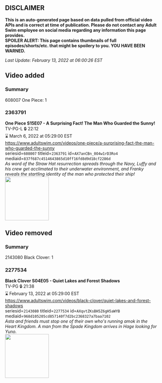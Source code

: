 ## DISCLAIMER
**This is an auto-generated page based on data pulled from official video APIs and is correct at time of publication. Please do not contact any Adult Swim employee on social media regarding any information this page provides.**  
**SPOILER ALERT: This page contains thumbnails of full episodes/shorts/etc. that might be spoilery to you. YOU HAVE BEEN WARNED.**  

_Last Update: February 13, 2022 at 06:00:26 EST_
## Video added
### Summary
608007 One Piece: 1  
### 2363791
**One Piece S15E07 - A Surprising Fact! The Man Who Guarded the Sunny!**  
TV-PG-L 🔒 22:12  
⌛ March 6, 2022 at 05:29:00 EST  
https://www.adultswim.com/videos/one-piece/a-surprising-fact-the-man-who-guarded-the-sunny  
seriesid=`608007` titleid=`2363791` id=`AX7anCBn_0O4w1rD3Ro4` mediaid=`837f687c4514643865d10ff16fd8d9d18cf2286d`  
_As word of the Straw Hat resurrection spreads through the Navy, Luffy and his crew get acclimated to their underwater environment, and Franky reveals the startling identity of the man who protected their ship!_  
<a href="https://media.cdn.adultswim.com/uploads/20220208/thumbnails/2_22281332330-OnePiece_523_ASurprisingFactTheManWhoGuardedTheSunny.png"><img src="https://media.cdn.adultswim.com/uploads/20220208/thumbnails/2_22281332330-OnePiece_523_ASurprisingFactTheManWhoGuardedTheSunny.png" height="144px" /></a>
## Video removed
### Summary
2143080 Black Clover: 1  
### 2277534
**Black Clover S04E05 - Quiet Lakes and Forest Shadows**  
TV-PG 🔒 21:38  
⌛ February 13, 2022 at 05:29:00 EST  
https://www.adultswim.com/videos/black-clover/quiet-lakes-and-forest-shadows  
seriesid=`2143080` titleid=`2277534` id=`AXqvtZKsBH5Z6gH5aWYB` mediaid=`968d105205cd857140f7d2bc2368327a7baa7102`  
_Asta and friends must stop one of their own who's running amok in the Heart Kingdom. A man from the Spade Kingdom arrives in Hage looking for Yuno._  
<a href="https://media.cdn.adultswim.com/uploads/20210716/thumbnails/2_217161025388-BlackClover_159_QuietLakesAndForestShadows.png"><img src="https://media.cdn.adultswim.com/uploads/20210716/thumbnails/2_217161025388-BlackClover_159_QuietLakesAndForestShadows.png" height="144px" /></a>
